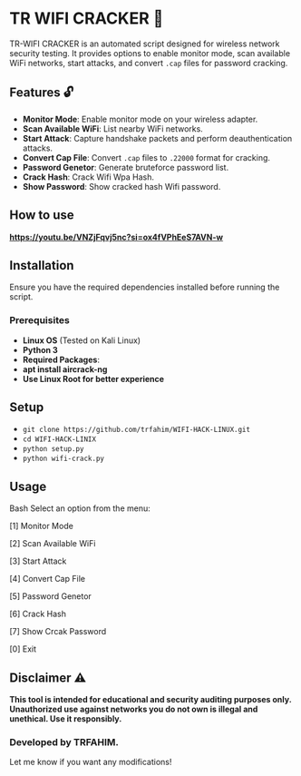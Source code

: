 # TR WIFI CRACKER 🛜

TR-WIFI CRACKER is an automated script designed for wireless network security testing. It provides options to enable monitor mode, scan available WiFi networks, start attacks, and convert `.cap` files for password cracking.

## Features 🔓

- **Monitor Mode**: Enable monitor mode on your wireless adapter.
- **Scan Available WiFi**: List nearby WiFi networks.
- **Start Attack**: Capture handshake packets and perform deauthentication attacks.
- **Convert Cap File**: Convert `.cap` files to `.22000` format for cracking.
- **Password Genetor**: Generate bruteforce password list.
- **Crack Hash**: Crack Wifi Wpa Hash.
- **Show Password**: Show cracked hash Wifi password.

## How to use
**https://youtu.be/VNZjFqvj5nc?si=ox4fVPhEeS7AVN-w**
## Installation
Ensure you have the required dependencies installed before running the script.

### Prerequisites

- **Linux OS** (Tested on Kali Linux)
- **Python 3**
- **Required Packages**:
- **apt install aircrack-ng**
- **Use Linux Root for better experience**

## Setup
- `git clone https://github.com/trfahim/WIFI-HACK-LINUX.git`
- `cd WIFI-HACK-LINIX`
- `python setup.py`
- `python wifi-crack.py`

## Usage
Bash
Select an option from the menu:

[1] Monitor Mode

[2] Scan Available WiFi

[3] Start Attack

[4] Convert Cap File

[5] Password Genetor

[6] Crack Hash

[7] Show Crcak Password 

[0] Exit

## Disclaimer ⚠️

**This tool is intended for educational and security auditing purposes only. Unauthorized use against networks you do not own is illegal and unethical. Use it responsibly.**


### Developed by TRFAHIM.

Let me know if you want any modifications!


  
